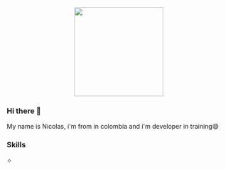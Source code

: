 <div id="header" align="center">
    <img src="https://media0.giphy.com/media/LaVp0AyqR5bGsC5Cbm/giphy.gif?cid=ecf05e47s434nm7rm2ekpvkjsdey6ye7mdlg0ndqpltym9l8&rid=giphy.gif&ct=g" width="200">
</div>

### Hi there 👋

My name is Nicolas, i'm from in colombia and i'm developer in training😄

### Skills
✧
<!--
**trinicolcar/trinicolcar** is a ✨ _special_ ✨ repository because its `README.md` (this file) appears on your GitHub profile.

Here are some ideas to get you started:

- 🔭 I’m currently working on ...
- 🌱 I’m currently learning ...
- 👯 I’m looking to collaborate on ...
- 🤔 I’m looking for help with ...
- 💬 Ask me about ...
- 📫 How to reach me: ...
- 😄 Pronouns: ...
- ⚡ Fun fact: ...
-->
